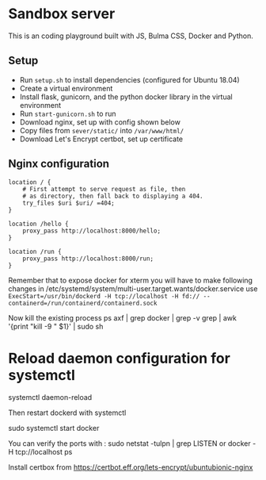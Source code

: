 # Sandbox server

This is an coding playground built with JS, Bulma CSS, Docker and Python.

## Setup

- Run `setup.sh` to install dependencies (configured for Ubuntu 18.04)
- Create a virtual environment
- Install flask, gunicorn, and the python docker library in the virtual environment
- Run `start-gunicorn.sh` to run
- Download nginx, set up with config shown below
- Copy files from `sever/static/` into `/var/www/html/`
- Download Let's Encrypt certbot, set up certificate

## Nginx configuration

```nginx
location / {
	# First attempt to serve request as file, then
	# as directory, then fall back to displaying a 404.
	try_files $uri $uri/ =404;
}

location /hello {
	proxy_pass http://localhost:8000/hello;
}

location /run {
	proxy_pass http://localhost:8000/run;
}
```

Remember that to expose docker for xterm you will have to make following changes in 
/etc/systemd/system/multi-user.target.wants/docker.service
use
`ExecStart=/usr/bin/dockerd -H tcp://localhost -H fd:// --containerd=/run/containerd/containerd.sock`
<!-- -H tcp://10.3.7.86 can also be used -->

Now kill the existing process
ps axf | grep docker | grep -v grep | awk '{print "kill -9 " $1}' | sudo sh 

# Reload daemon configuration for systemctl

systemctl daemon-reload

Then restart dockerd with systemctl

sudo systemctl start docker

You can verify the ports with :
sudo netstat -tulpn | grep LISTEN
or 
docker -H tcp://localhost ps


Install certbox from
https://certbot.eff.org/lets-encrypt/ubuntubionic-nginx
